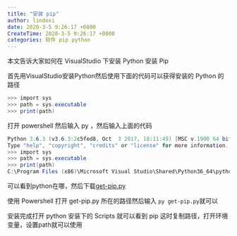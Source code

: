 ```yaml
---
title: "安装 pip"
author: lindexi
date: 2020-3-5 9:26:17 +0800
CreateTime: 2020-3-5 9:26:17 +0800
categories: 软件 pip python
---
```


本文告诉大家如何在 VisualStudio 下安装 Python 安装 Pip

<!--more-->


<!-- csdn -->

<!-- 标签：软件，pip，python -->

首先用VisualStudio安装Python然后使用下面的代码可以获得安装的 Python 的路径

```csharp
>>> import sys
>>> path = sys.executable
>>> print(path)
```

打开 powershell 然后输入 py ，然后输入上面的代码

```csharp
Python 3.6.3 (v3.6.3:2c5fed8, Oct  3 2017, 18:11:49) [MSC v.1900 64 bit (AMD64)] on win32
Type "help", "copyright", "credits" or "license" for more information.
>>> import sys
>>> path = sys.executable
>>> print(path)
C:\Program Files (x86)\Microsoft Visual Studio\Shared\Python36_64\python.exe
```

可以看到python在哪，然后下载[get-pip.py](https://bootstrap.pypa.io/get-pip.py)

使用 Powershell 打开 get-pip.py 所在的路径然后输入 `py get-pip.py`就可以

安装完成打开 python 安装下的 Scripts 就可以看到 pip 这时复制路径，打开环境变量，设置path就可以使用

